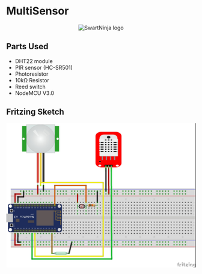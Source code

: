 # MultiSensor

<p align="center">
    <img src="https://swart.ninja/assets/images/SwartNinjaLogoV2.svg" alt="SwartNinja logo" height="150">
</p>

## Parts Used
- DHT22 module
- PIR sensor (HC-SR501)
- Photoresistor
- 10kΩ Resistor
- Reed switch
- NodeMCU V3.0

## Fritzing Sketch
<p align="center">
  <img src="/extras/FritzingSketch.jpg">
</p>
